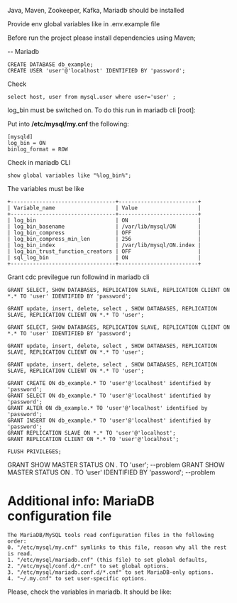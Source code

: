 
Java, Maven, Zookeeper, Kafka, Mariadb should be installed 

Provide env global variables like in .env.example file

Before run the project please install dependencies using Maven;

-- Mariadb 

```
CREATE DATABASE db_example;
CREATE USER 'user'@'localhost' IDENTIFIED BY 'password';
```

Check
```
select host, user from mysql.user where user='user' ;
```

log_bin must be switched on. To do this run in mariadb cli [root]:

Put into **/etc/mysql/my.cnf** the following:

```
[mysqld]
log_bin = ON
binlog_format = ROW
```

Check in mariadb CLI
```
show global variables like "%log_bin%";
```

The variables must be like
```
+---------------------------------+-------------------------+
| Variable_name                   | Value                   |
+---------------------------------+-------------------------+
| log_bin                         | ON                      |
| log_bin_basename                | /var/lib/mysql/ON       |
| log_bin_compress                | OFF                     |
| log_bin_compress_min_len        | 256                     |
| log_bin_index                   | /var/lib/mysql/ON.index |
| log_bin_trust_function_creators | OFF                     |
| sql_log_bin                     | ON                      |
+---------------------------------+-------------------------+
```


Grant cdc previlegue run followind in mariadb cli

```
GRANT SELECT, SHOW DATABASES, REPLICATION SLAVE, REPLICATION CLIENT ON *.* TO 'user' IDENTIFIED BY 'password';

GRANT update, insert, delete, select , SHOW DATABASES, REPLICATION SLAVE, REPLICATION CLIENT ON *.* TO 'user';

GRANT SELECT, SHOW DATABASES, REPLICATION SLAVE, REPLICATION CLIENT ON *.* TO 'user' IDENTIFIED BY 'password';

GRANT update, insert, delete, select , SHOW DATABASES, REPLICATION SLAVE, REPLICATION CLIENT ON *.* TO 'user';

GRANT update, insert, delete, select , SHOW DATABASES, REPLICATION SLAVE, REPLICATION CLIENT ON *.* TO 'user';

GRANT CREATE ON db_example.* TO 'user'@'localhost' identified by 'password';
GRANT SELECT ON db_example.* TO 'user'@'localhost' identified by 'password';
GRANT ALTER ON db_example.* TO 'user'@'localhost' identified by 'password';
GRANT INSERT ON db_example.* TO 'user'@'localhost' identified by 'password';
GRANT REPLICATION SLAVE ON *.* TO 'user'@'localhost';
GRANT REPLICATION CLIENT ON *.* TO 'user'@'localhost';

FLUSH PRIVILEGES;
```
GRANT SHOW MASTER STATUS ON *.* TO 'user'; --problem
GRANT SHOW MASTER STATUS ON *.* TO 'user' IDENTIFIED BY 'password'; --problem



# Additional info: MariaDB configuration file
```
The MariaDB/MySQL tools read configuration files in the following order:
0. "/etc/mysql/my.cnf" symlinks to this file, reason why all the rest is read.
1. "/etc/mysql/mariadb.cnf" (this file) to set global defaults,
2. "/etc/mysql/conf.d/*.cnf" to set global options.
3. "/etc/mysql/mariadb.conf.d/*.cnf" to set MariaDB-only options.
4. "~/.my.cnf" to set user-specific options.
```


Please, check the variables in mariadb. It should be like:

